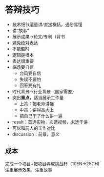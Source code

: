 # 答辩技巧

- 技术细节适量讲/直接概括，通俗易懂
- 讲“故事”
- 展示成果->论文/专利（背书
- 避免绝对表达
- 不能超时
- 逻辑是根本
- 表达很重要
- 临场要自信
	- 台风要自信
	- 失误不要怕
	- 回答要有礼
- 时代背景->行业背景（国家需要）
- 突出**重点**，适当展示工作量
	- 上策：把老师讲懂
	- 中策：讲得高大上
	- 把自己干了什么讲一遍
- result：首选实物，次选视频，末选干讲
- 可以和前人的工作对比
- discussion：前景，意义

## 成本

完成一个项目+把项目弄成挑战杯（10EN->25CH)  
注重展示效果，注重故事
